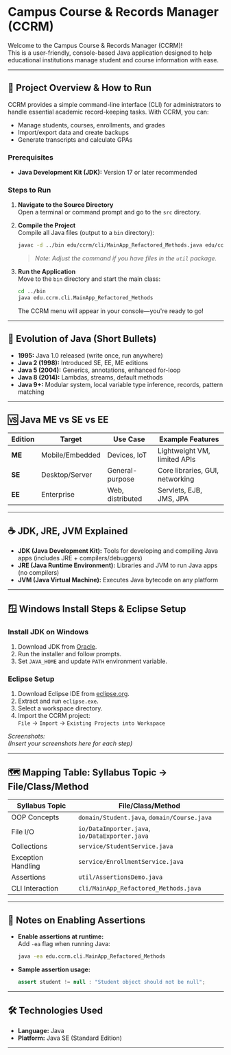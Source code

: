# Campus Course & Records Manager (CCRM)

Welcome to the Campus Course & Records Manager (CCRM)!  
This is a user-friendly, console-based Java application designed to help educational institutions manage student and course information with ease.

---

## 📝 Project Overview & How to Run

CCRM provides a simple command-line interface (CLI) for administrators to handle essential academic record-keeping tasks. With CCRM, you can:

- Manage students, courses, enrollments, and grades
- Import/export data and create backups
- Generate transcripts and calculate GPAs

### Prerequisites

- **Java Development Kit (JDK):** Version 17 or later recommended

### Steps to Run

1. **Navigate to the Source Directory**  
    Open a terminal or command prompt and go to the `src` directory.

2. **Compile the Project**  
    Compile all Java files (output to a `bin` directory):

    ```bash
    javac -d ../bin edu/ccrm/cli/MainApp_Refactored_Methods.java edu/ccrm/domain/*.java edu/ccrm/io/*.java edu/ccrm/service/*.java
    ```
    > *Note: Adjust the command if you have files in the `util` package.*

3. **Run the Application**  
    Move to the `bin` directory and start the main class:

    ```bash
    cd ../bin
    java edu.ccrm.cli.MainApp_Refactored_Methods
    ```

    The CCRM menu will appear in your console—you're ready to go!

---

## 🔄 Evolution of Java (Short Bullets)

- **1995:** Java 1.0 released (write once, run anywhere)
- **Java 2 (1998):** Introduced SE, EE, ME editions
- **Java 5 (2004):** Generics, annotations, enhanced for-loop
- **Java 8 (2014):** Lambdas, streams, default methods
- **Java 9+:** Modular system, local variable type inference, records, pattern matching

---

## 🆚 Java ME vs SE vs EE

| Edition | Target | Use Case | Example Features |
|---------|--------|----------|-----------------|
| **ME**  | Mobile/Embedded | Devices, IoT | Lightweight VM, limited APIs |
| **SE**  | Desktop/Server | General-purpose | Core libraries, GUI, networking |
| **EE**  | Enterprise | Web, distributed | Servlets, EJB, JMS, JPA |

---

## ☕ JDK, JRE, JVM Explained

- **JDK (Java Development Kit):** Tools for developing and compiling Java apps (includes JRE + compilers/debuggers)
- **JRE (Java Runtime Environment):** Libraries and JVM to run Java apps (no compilers)
- **JVM (Java Virtual Machine):** Executes Java bytecode on any platform

---

## 🪟 Windows Install Steps & Eclipse Setup

### Install JDK on Windows

1. Download JDK from [Oracle](https://www.oracle.com/java/technologies/downloads/).
2. Run the installer and follow prompts.
3. Set `JAVA_HOME` and update `PATH` environment variable.

### Eclipse Setup

1. Download Eclipse IDE from [eclipse.org](https://www.eclipse.org/downloads/).
2. Extract and run `eclipse.exe`.
3. Select a workspace directory.
4. Import the CCRM project:  
    `File` → `Import` → `Existing Projects into Workspace`

*Screenshots:  
(Insert your screenshots here for each step)*

---

## 🗺️ Mapping Table: Syllabus Topic → File/Class/Method

| Syllabus Topic         | File/Class/Method                          |
|------------------------|--------------------------------------------|
| OOP Concepts           | `domain/Student.java`, `domain/Course.java`|
| File I/O               | `io/DataImporter.java`, `io/DataExporter.java`|
| Collections            | `service/StudentService.java`              |
| Exception Handling     | `service/EnrollmentService.java`           |
| Assertions             | `util/AssertionsDemo.java`                 |
| CLI Interaction        | `cli/MainApp_Refactored_Methods.java`      |

---

## 📝 Notes on Enabling Assertions

- **Enable assertions at runtime:**  
  Add `-ea` flag when running Java:

  ```bash
  java -ea edu.ccrm.cli.MainApp_Refactored_Methods
  ```

- **Sample assertion usage:**
  ```java
  assert student != null : "Student object should not be null";
  ```

---

## 🛠️ Technologies Used

- **Language:** Java  
- **Platform:** Java SE (Standard Edition)

---